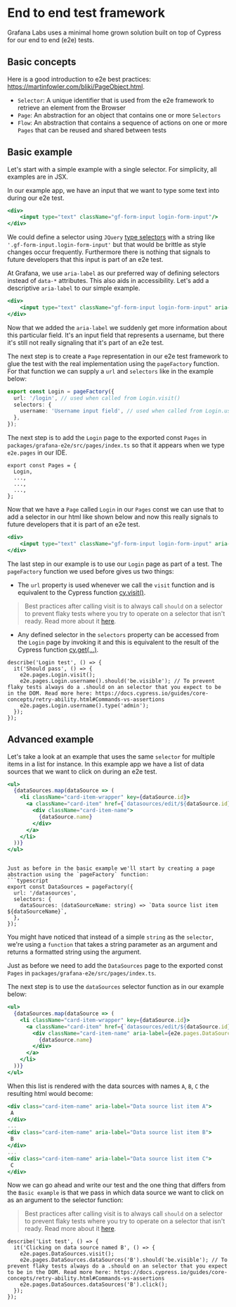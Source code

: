 # End to end test framework
Grafana Labs uses a minimal home grown solution built on top of Cypress for our end to end (e2e) tests. 

## Basic concepts
Here is a good introduction to e2e best practices: https://martinfowler.com/bliki/PageObject.html.
- `Selector`: A unique identifier that is used from the e2e framework to retrieve an element from the Browser 
- `Page`: An abstraction for an object that contains one or more `Selectors`
- `Flow`: An abstraction that contains a sequence of actions on one or more `Pages` that can be reused and shared between tests

## Basic example
Let's start with a simple example with a single selector. For simplicity, all examples are in JSX.

In our example app, we have an input that we want to type some text into during our e2e test.
```jsx harmony
<div>
    <input type="text" className="gf-form-input login-form-input"/>
</div>
```

We could define a selector using `JQuery` [type selectors](https://api.jquery.com/category/selectors/) with a string like `'.gf-form-input.login-form-input'` but that would be brittle as style changes occur frequently. Furthermore there is nothing that signals to future developers that this input is part of an e2e test.

At Grafana, we use `aria-label` as our preferred way of defining selectors instead of `data-*` attributes. This also aids in accessibility.
Let's add a descriptive `aria-label` to our simple example.
```jsx harmony
<div>
    <input type="text" className="gf-form-input login-form-input" aria-label="Username input field"/>
</div>
```

Now that we added the `aria-label` we suddenly get more information about this particular field. It's an input field that represents a username, but there it's still not really signaling that it's part of an e2e test.

The next step is to create a `Page` representation in our e2e test framework to glue the test with the real implementation using the `pageFactory` function. For that function we can supply a `url` and `selectors` like in the example below:
```typescript
export const Login = pageFactory({
  url: '/login', // used when called from Login.visit()
  selectors: {
    username: 'Username input field', // used when called from Login.username().type('Hello World')
  },
});
```

The next step is to add the `Login` page to the exported const `Pages` in `packages/grafana-e2e/src/pages/index.ts` so that it appears when we type `e2e.pages` in our IDE.
```ecmascript 6
export const Pages = {
  Login,
  ...,
  ...,
  ...,
};

```
Now that we have a `Page` called `Login` in our `Pages` const we can use that to add a selector in our html like shown below and now this really signals to future developers that it is part of an e2e test.   
```jsx harmony
<div>
    <input type="text" className="gf-form-input login-form-input" aria-label={e2e.pages.Login.selectors.username}/>
</div>
```

The last step in our example is to use our `Login` page as part of a test. The `pageFactory` function we used before gives us two things: 
- The `url` property is used whenever we call the `visit` function and is equivalent to the Cypress function [cy.visit()](https://docs.cypress.io/api/commands/visit.html#Syntax).
> Best practices after calling visit is to always call `should` on a selector to prevent flaky tests where you try to operate on a selector that isn't ready. Read more about it [here](https://docs.cypress.io/guides/core-concepts/retry-ability.html#Commands-vs-assertions).  
- Any defined selector in the `selectors` property can be accessed from the `Login` page by invoking it and this is equivalent to the result of the Cypress function [cy.get(...)](https://docs.cypress.io/api/commands/get.html#Syntax).
```ecmascript 6
describe('Login test', () => {
  it('Should pass', () => {
    e2e.pages.Login.visit();
    e2e.pages.Login.username().should('be.visible'); // To prevent flaky tests always do a .should on an selector that you expect to be in the DOM. Read more here: https://docs.cypress.io/guides/core-concepts/retry-ability.html#Commands-vs-assertions
    e2e.pages.Login.username().type('admin');
  });
});
```

## Advanced example
Let's take a look at an example that uses the same `selector` for multiple items in a list for instance. In this example app we have a list of data sources that we want to click on during an e2e test.

```jsx harmony
<ul>
  {dataSources.map(dataSource => (
    <li className="card-item-wrapper" key={dataSource.id}>
      <a className="card-item" href={`datasources/edit/${dataSource.id}`}>
        <div className="card-item-name">
          {dataSource.name}
        </div>
      </a>
    </li>
  ))}
</ul>
```
```

Just as before in the basic example we'll start by creating a page abstraction using the `pageFactory` function: 
```typescript
export const DataSources = pageFactory({
  url: '/datasources',
  selectors: {
    dataSources: (dataSourceName: string) => `Data source list item ${dataSourceName}`,
  },
});
```
You might have noticed that instead of a simple `string` as the `selector`, we're using a `function` that takes a string parameter as an argument and returns a formatted string using the argument.

Just as before we need to add the `DataSources` page to the exported const `Pages` in `packages/grafana-e2e/src/pages/index.ts`.

The next step is to use the `dataSources` selector function as in our example below:
```jsx harmony
<ul>
  {dataSources.map(dataSource => (
    <li className="card-item-wrapper" key={dataSource.id}>
      <a className="card-item" href={`datasources/edit/${dataSource.id}`}>
        <div className="card-item-name" aria-label={e2e.pages.DataSources.selectors.dataSources(dataSource.name)}>
          {dataSource.name}
        </div>
      </a>
    </li>
  ))}
</ul>
```

When this list is rendered with the data sources with names `A`, `B`, `C` the resulting html would become:
```jsx harmony
<div class="card-item-name" aria-label="Data source list item A">
 A
</div>
...
<div class="card-item-name" aria-label="Data source list item B">
 B
</div>
...
<div class="card-item-name" aria-label="Data source list item C">
 C
</div>
```

Now we can go ahead and write our test and the one thing that differs from the `Basic example` is that we pass in which data source we want to click on as an argument to the selector function:
> Best practices after calling visit is to always call `should` on a selector to prevent flaky tests where you try to operate on a selector that isn't ready. Read more about it [here](https://docs.cypress.io/guides/core-concepts/retry-ability.html#Commands-vs-assertions).  
```ecmascript 6
describe('List test', () => {
  it('Clicking on data source named B', () => {
    e2e.pages.DataSources.visit();
    e2e.pages.DataSources.dataSources('B').should('be.visible'); // To prevent flaky tests always do a .should on an selector that you expect to be in the DOM. Read more here: https://docs.cypress.io/guides/core-concepts/retry-ability.html#Commands-vs-assertions
    e2e.pages.DataSources.dataSources('B').click();
  });
});
```
